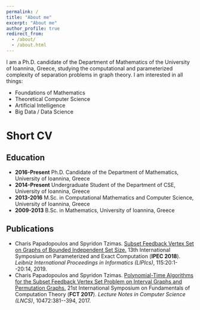 ```yaml
---
permalink: /
title: "About me"
excerpt: "About me"
author_profile: true
redirect_from: 
  - /about/
  - /about.html
---
```


I am a Ph.D. candidate of the Department of Mathematics of the University of Ioannina, Greece,
studying the computational and parameterized complexity of separation problems in graph theory.
I am interested in all things:
* Foundations of Mathematics
* Theoretical Computer Science
* Artificial Intelligence
* Big Data / Data Science

Short CV
=

Education
-
* **2016-Present** Ph.D. Candidate of the Department of Mathematics, University of Ioannina, Greece
* **2014-Present** Undergraduate Student of the Department of CSE, University of Ioannina, Greece
* **2013-2016** M.Sc. in Computational Mathematics and Computer Science, University of Ioannina, Greece
* **2009-2013** B.Sc. in Mathematics, University of Ioannina, Greece

Publications
-
* Charis Papadopoulos and Spyridon Tzimas. [Subset Feedback Vertex Set on Graphs of Bounded Independent Set Size.](dx.doi.org/10.4230/LIPIcs.IPEC.2018.20) 13th International Symposium on Parameterized and Exact  Computation (**IPEC 2018**). _Leibniz International Proceedings in Informatics (LIPIcs)_, 115:20:1--20:14, 2019.
* Charis Papadopoulos and Spyridon Tzimas. [Polynomial-Time Algorithms for the Subset Feedback Vertex Set Problem on Interval Graphs and Permutation Graphs.](dx.doi.org/10.1007/978-3-662-55751-8_30) 21st International Symposium on Fundamentals of Computation Theory (**FCT 2017**). _Lecture Notes in Computer Science (LNCS)_, 10472:381--394, 2017.
